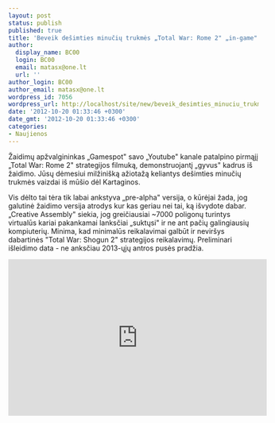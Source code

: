 ```yaml
---
layout: post
status: publish
published: true
title: 'Beveik dešimties minučių trukmės „Total War: Rome 2" „in-game" filmukas'
author:
  display_name: BC00
  login: BC00
  email: matasx@one.lt
  url: ''
author_login: BC00
author_email: matasx@one.lt
wordpress_id: 7056
wordpress_url: http://localhost/site/new/beveik_desimties_minuciu_trukmes_total_war_rome_2_ingame_filmukas/
date: '2012-10-20 01:33:46 +0300'
date_gmt: '2012-10-20 01:33:46 +0300'
categories:
- Naujienos
---
```

<p>
	Žaidimų apžvalgininkas &bdquo;Gamespot&quot; savo &bdquo;Youtube&quot; kanale patalpino pirmąjį &bdquo;Total War: Rome 2&quot; strategijos filmuką, demonstruojantį &bdquo;gyvus&quot; kadrus i&scaron; žaidimo. Jūsų dėmesiui milžini&scaron;ką ažiotažą keliantys de&scaron;imties minučių trukmės vaizdai i&scaron; mū&scaron;io dėl Kartaginos.</p>
<p>
	Vis dėlto tai tėra tik labai ankstyva &bdquo;pre-alpha&quot; versija, o kūrėjai žada, jog galutinė žaidimo versija atrodys kur kas geriau nei tai, ką i&scaron;vydote dabar. &bdquo;Creative Assembly&quot; siekia, jog greičiausiai ~7000 poligonų turintys virtualūs kariai pakankamai lanksčiai &bdquo;suktųsi&quot; ir ne ant pačių galingiausių kompiuterių. Minima, kad minimalūs reikalavimai galbūt ir nevir&scaron;ys dabartinės &quot;Total War: Shogun 2&quot; strategijos reikalavimų. Preliminari i&scaron;leidimo data - ne anksčiau 2013-ųjų antros pusės pradžia.</p>
<p>
	<iframe allowfullscreen="" frameborder="0" height="315" src="http://www.youtube.com/embed/i24VGOeTAHs" width="520"></iframe></p>
